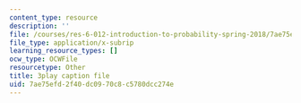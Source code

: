 ```yaml
---
content_type: resource
description: ''
file: /courses/res-6-012-introduction-to-probability-spring-2018/7ae75efd2f40dc0970c8c5780dcc274e_CipR1Jypkz0.srt
file_type: application/x-subrip
learning_resource_types: []
ocw_type: OCWFile
resourcetype: Other
title: 3play caption file
uid: 7ae75efd-2f40-dc09-70c8-c5780dcc274e
---
```

